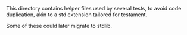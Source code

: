This directory contains helper files used by several tests, to avoid
code duplication, akin to a std extension tailored for testament.

Some of these could later migrate to stdlib.
